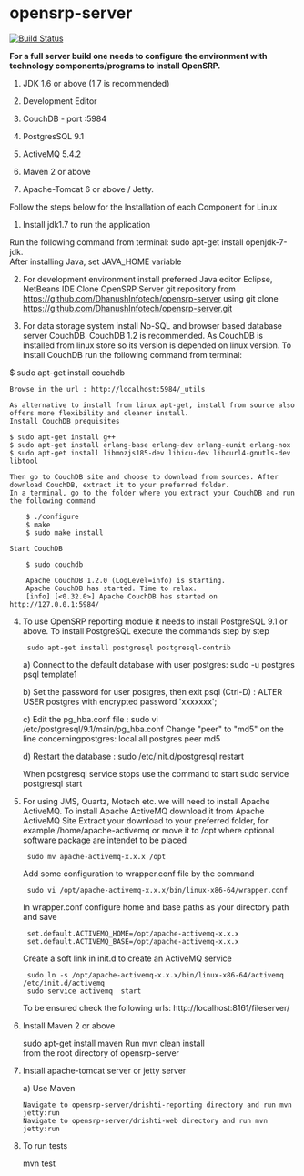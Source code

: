 # opensrp-server

[![Build Status](https://travis-ci.org/rakeshab/dristhi.svg?branch=doctor-plugin)](https://travis-ci.org/rakeshab/dristhi)


<b>For a full server build one needs to configure the environment with technology components/programs to install OpenSRP.</b>

1) JDK 1.6 or above (1.7 is recommended)

2) Development Editor

3) CouchDB - port :5984

4) PostgresSQL 9.1

5) ActiveMQ 5.4.2

6) Maven 2 or above

7) Apache-Tomcat 6 or above / Jetty.


Follow the steps below for the Installation of each Component for Linux

1) Install jdk1.7 to run the application
  
  Run the following command from terminal: 
	sudo apt-get install openjdk-7-jdk.  
  	After installing Java, set JAVA_HOME variable

2) For development environment install preferred Java editor Eclipse, NetBeans IDE
    Clone OpenSRP Server git repository from https://github.com/DhanushInfotech/opensrp-server using
    git clone https://github.com/DhanushInfotech/opensrp-server.git

3) For data storage system install No-SQL and browser based database server CouchDB. CouchDB 1.2 is recommended. As CouchDB is     installed from linux store so its version is depended on linux version. To install CouchDB run the following command from terminal:

  $ sudo apt-get install couchdb
  		
	Browse in the url : http://localhost:5984/_utils

	As alternative to install from linux apt-get, install from source also offers more flexibility and cleaner install.
	Install CouchDB prequisites
	
    $ sudo apt-get install g++
    $ sudo apt-get install erlang-base erlang-dev erlang-eunit erlang-nox
    $ sudo apt-get install libmozjs185-dev libicu-dev libcurl4-gnutls-dev libtool
 
	Then go to CouchDB site and choose to download from sources. After download CouchDB, extract it to your preferred folder.
	In a terminal, go to the folder where you extract your CouchDB and run the following command

		$ ./configure
		$ make
		$ sudo make install 
	
	Start CouchDB

		$ sudo couchdb

		Apache CouchDB 1.2.0 (LogLevel=info) is starting.
		Apache CouchDB has started. Time to relax.
		[info] [<0.32.0>] Apache CouchDB has started on http://127.0.0.1:5984/


4) To use OpenSRP reporting module it needs to install PostgreSQL 9.1 or above. To install PostgreSQL execute the commands step by step 

		sudo apt-get install postgresql postgresql-contrib
		
	a) Connect to the default database with user postgres:
		sudo -u postgres psql template1
		
	b) Set the password for user postgres, then exit psql (Ctrl-D) :
		ALTER USER postgres with encrypted password 'xxxxxxx';
		
	c) Edit the pg_hba.conf file :
		sudo vi /etc/postgresql/9.1/main/pg_hba.conf
		Change "peer" to "md5" on the line concerningpostgres:
		local all postgres peer md5
		
	d) Restart the database :
		sudo /etc/init.d/postgresql restart
		
	When postgresql service stops use the command to start
		sudo service postgresql start

5) For using JMS, Quartz, Motech etc. we will need to install Apache ActiveMQ. To install Apache ActiveMQ download it from Apache ActiveMQ 	Site Extract your download to your preferred folder, for example /home/apache-activemq or move it to /opt where optional software package are intendet to be placed

		sudo mv apache-activemq-x.x.x /opt

	Add some configuration to wrapper.conf file by the command
	
		sudo vi /opt/apache-activemq-x.x.x/bin/linux-x86-64/wrapper.conf

	In wrapper.conf configure home and base paths as your directory path and save
	
		set.default.ACTIVEMQ_HOME=/opt/apache-activemq-x.x.x
		set.default.ACTIVEMQ_BASE=/opt/apache-activemq-x.x.x

	Create a soft link in init.d to create an ActiveMQ service
	
		sudo ln -s /opt/apache-activemq-x.x.x/bin/linux-x86-64/activemq /etc/init.d/activemq
		sudo service activemq  start

	To be ensured check the following urls:
		http://localhost:8161/fileserver/

6) Install Maven 2 or above

	sudo apt-get install maven
	Run mvn clean install  
	from the root directory of opensrp-server

7) Install apache-tomcat server or jetty server

	a) Use Maven
	
   	   Navigate to opensrp-server/drishti-reporting directory and run mvn jetty:run
   	   Navigate to opensrp-server/drishti-web directory and run mvn jetty:run

8) To run tests

	mvn test

